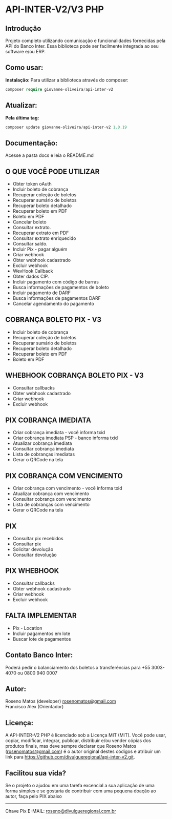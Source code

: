 # API-INTER-V2/V3 PHP

## Introdução

Projeto completo utilizando comunicação e funcionalidades fornecidas pela API do Banco Inter. Essa biblioteca pode ser facilmente integrada ao seu software e/ou ERP.

## Como usar:

<b>Instalação: </b>
Para utilizar a biblioteca através do composer:

```php
composer require giovanne-oliveira/api-inter-v2
```

## Atualizar:

<b>Pela última tag: </b>

```php
composer update giovanne-oliveira/api-inter-v2 1.0.19
```

## Documentação:

Acesse a pasta docs e leia o README.md

## O QUE VOCÊ PODE UTILIZAR

- Obter token oAuth
- Incluir boleto de cobrança
- Recuperar coleção de boletos
- Recuperar sumário de boletos
- Recuperar boleto detalhado
- Recuperar boleto em PDF
- Boleto em PDF
- Cancelar boleto
- Consultar extrato.
- Recuperar extrato em PDF
- Consultar extrato enriquecido
- Consultar saldo.
- Incluir Pix - pagar alguém
- Criar webhook
- Obter webhook cadastrado
- Excluir webhook
- WevHook Callback
- Obter dados CIP.
- Incluir pagamento com código de barras
- Busca informações de pagamentos de boleto
- Incluir pagamento de DARF
- Busca informações de pagamentos DARF
- Cancelar agendamento do pagamento

## COBRANÇA BOLETO PIX - V3

- Incluir boleto de cobrança
- Recuperar coleção de boletos
- Recuperar sumário de boletos
- Recuperar boleto detalhado
- Recuperar boleto em PDF
- Boleto em PDF

## WHEBHOOK COBRANÇA BOLETO PIX - V3

- Consultar callbacks
- Obter webhook cadastrado
- Criar webhook
- Excluir webhook

<!-- - Recuperar Comprovante em PDF -->

## PIX COBRANÇA IMEDIATA

- Criar cobrança imediata - você informa txid
- Criar cobrança imediata PSP - banco informa txid
- Atualizar cobrança imediata
- Consultar cobrança imediata
- Lista de cobranças imediatas
- Gerar o QRCode na tela

## PIX COBRANÇA COM VENCIMENTO

- Criar cobrança com vencimento - você informa txid
- Atualizar cobrança com vencimento
- Consultar cobrança com vencimento
- Lista de cobranças com vencimento
- Gerar o QRCode na tela

## PIX

- Consultar pix recebidos
- Consultar pix
- Solicitar devolução
- Consultar devolução

## PIX WHEBHOOK

- Consultar callbacks
- Obter webhook cadastrado
- Criar webhook
- Excluir webhook

## FALTA IMPLEMENTAR

- Pix - Location
- Incluir pagamentos em lote
- Buscar lote de pagamentos

## Contato Banco Inter:

Poderá pedir o balanciamento dos boletos x transferências para
+55 3003-4070 ou 0800 940 0007

## Autor:

Roseno Matos (developer) rosenomatos@gmail.com<br>
Francisco Alex (Orientador)

## Licença:

A API-INTER-V2 PHP é licenciado sob a Licença MIT (MIT). Você pode usar, copiar, modificar, integrar, publicar, distribuir e/ou vender cópias dos produtos finais, mas deve sempre declarar que Roseno Matos (rosenomatos@gmail.com) é o autor original destes códigos e atribuir um link para https://github.com/divulgueregional/api-inter-v2.git.

<!-- ## Comunidade: -->

## Facilitou sua vida?

Se o projeto o ajudou em uma tarefa excencial a sua aplicação de uma forma simples e se gostaria de contribuir com uma pequena doação ao autor, faça pelo PIX abaixo<br><hr>

Chave Pix E-MAIL: roseno@divulgueregional.com.br
